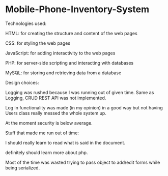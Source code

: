 # Mobile-Phone-Inventory-System

Technologies used:

  HTML: for creating the structure and content of the web pages
  
  CSS: for styling the web pages
  
  JavaScript: for adding interactivity to the web pages
  
  PHP: for server-side scripting and interacting with databases
  
  MySQL: for storing and retrieving data from a database
  
  
  
  
  
Design choices:

  Logging was rushed because I was running out of given time.
  Same as Logging, CRUD REST API was not implemented.
  
  Log in functionality was made (in my opinion) in a good way but not having Users class really messed the whole system up.
  
  At the moment security is below average.





Stuff that made me run out of time:

I should really learn to read what is said in the document.

definitely should learn more about php.

Most of the time was wasted trying to pass object to add/edit forms while being serialized.
